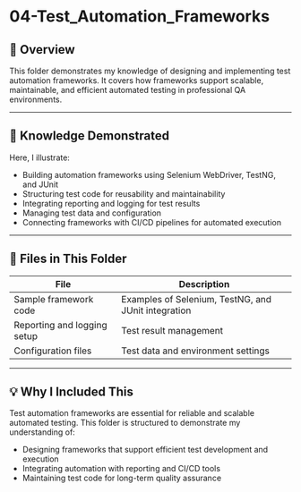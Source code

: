 
# 04-Test_Automation_Frameworks

## 📌 Overview
This folder demonstrates my knowledge of designing and implementing test automation frameworks. It covers how frameworks support scalable, maintainable, and efficient automated testing in professional QA environments.

---

## 🎯 Knowledge Demonstrated
Here, I illustrate:
- Building automation frameworks using Selenium WebDriver, TestNG, and JUnit
- Structuring test code for reusability and maintainability
- Integrating reporting and logging for test results
- Managing test data and configuration
- Connecting frameworks with CI/CD pipelines for automated execution

---

## 📂 Files in This Folder
| File | Description |
|------|-------------|
| Sample framework code | Examples of Selenium, TestNG, and JUnit integration |
| Reporting and logging setup | Test result management |
| Configuration files | Test data and environment settings |

---

## 💡 Why I Included This
Test automation frameworks are essential for reliable and scalable automated testing. This folder is structured to demonstrate my understanding of:

- Designing frameworks that support efficient test development and execution
- Integrating automation with reporting and CI/CD tools
- Maintaining test code for long-term quality assurance

